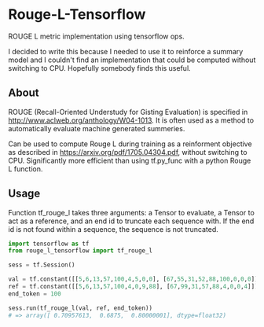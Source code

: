 # Rouge-L-Tensorflow
ROUGE L metric implementation using tensorflow ops.

I decided to write this because I needed to use it to reinforce a summary model and I couldn't find an implementation that could be computed without switching to CPU. Hopefully somebody finds this useful.

## About
ROUGE (Recall-Oriented Understudy for Gisting Evaluation) is specified in http://www.aclweb.org/anthology/W04-1013. It is often used as a method to automatically evaluate machine generated summeries.

Can be used to compute Rouge L during training as a reinforment objective as described in https://arxiv.org/pdf/1705.04304.pdf, without switching to CPU. Significantly more efficient than using tf.py_func with a python Rouge L function.

## Usage
Function tf_rouge_l takes three arguments: a Tensor to evaluate, a Tensor to act as a reference, and an end id to truncate each sequence with. If the end id is not found within a sequence, the sequence is not truncated.

```python
import tensorflow as tf
from rouge_l_tensorflow import tf_rouge_l

sess = tf.Session()

val = tf.constant([[5,6,13,57,100,4,5,0,0], [67,55,31,52,88,100,0,0,0]])
ref = tf.constant([[5,6,13,57,100,4,0,9,88], [67,99,31,57,88,4,0,0,4]])
end_token = 100

sess.run(tf_rouge_l(val, ref, end_token)) 
# => array([ 0.70957613,  0.6875,  0.80000001], dtype=float32)
```
